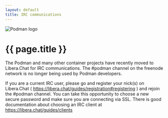 ```yaml
---
layout: default
title: IRC communications
---
```


![Podman logo](../images/podman.svg)

# {{ page.title }}

The Podman and many other container projects have recently moved to Libera.Chat for IRC communications.  The #podman channel on the freenode network is no longer being used by Podman developers.

If you are a current IRC user, please go and register your nick(s) on
Libera.Chat ( https://libera.chat/guides/registration#registering ) and
rejoin the #podman channel. You can take this opportunity
to choose a new secure password and make sure you are connecting via SSL. There is good
documentation about choosing an IRC client at https://libera.chat/guides/clients
